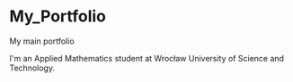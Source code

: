 # My_Portfolio
My main portfolio

I'm an Applied Mathematics student at Wrocław University of Science and Technology. 
